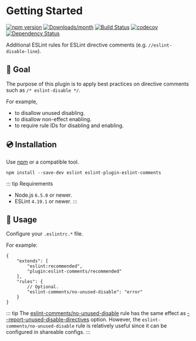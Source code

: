 # Getting Started

[![npm version](https://img.shields.io/npm/v/eslint-plugin-eslint-comments.svg)](https://www.npmjs.com/package/eslint-plugin-eslint-comments)
[![Downloads/month](https://img.shields.io/npm/dm/eslint-plugin-eslint-comments.svg)](http://www.npmtrends.com/eslint-plugin-eslint-comments)
[![Build Status](https://dev.azure.com/mysticatea/eslint-plugin-eslint-comments/_apis/build/status/continuous-integration?branchName=master)](https://dev.azure.com/mysticatea/eslint-plugin-eslint-comments/_build/latest?definitionId=2&branchName=master)
[![codecov](https://codecov.io/gh/mysticatea/eslint-plugin-eslint-comments/branch/master/graph/badge.svg)](https://codecov.io/gh/mysticatea/eslint-plugin-eslint-comments)
[![Dependency Status](https://david-dm.org/mysticatea/eslint-plugin-eslint-comments.svg)](https://david-dm.org/mysticatea/eslint-plugin-eslint-comments)

Additional ESLint rules for ESLint directive comments (e.g. `//eslint-disable-line`).

## 🏁 Goal

The purpose of this plugin is to apply best practices on directive comments such as `/* eslint-disable */`.

For example,

- to disallow unused disabling.
- to disallow non-effect enabling.
- to require rule IDs for disabling and enabling.

## 💿 Installation

Use [npm](https://www.npmjs.com/) or a compatible tool.

```console
npm install --save-dev eslint eslint-plugin-eslint-comments
```

::: tip Requirements
- Node.js `6.5.0` or newer.
- ESLint `4.19.1` or newer.
:::

## 📖 Usage

Configure your `.eslintrc.*` file.

For example:

```jsonc
{
    "extends": [
        "eslint:recommended",
        "plugin:eslint-comments/recommended"
    ],
    "rules": {
        // Optional.
        "eslint-comments/no-unused-disable": "error"
    }
}
```

::: tip
The [eslint-comments/no-unused-disable](./rules/no-unused-disable.html) rule has the same effect as [--report-unused-disable-directives](https://eslint.org/docs/user-guide/command-line-interface#--report-unused-disable-directives) option.
However, the `eslint-comments/no-unused-disable` rule is relatively useful since it can be configured in shareable configs.
:::
